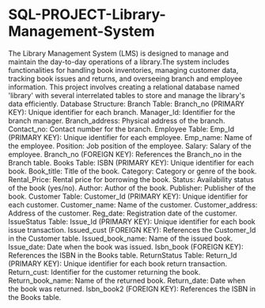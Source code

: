 # SQL-PROJECT-Library-Management-System
The Library Management System (LMS) is designed to manage and maintain the day-to-day operations of a library.The system includes functionalities for handling book inventories, managing customer data, tracking book issues and returns, and overseeing branch and employee information. This project involves creating a relational database named 'library' with several interrelated tables to store and manage the library's data efficiently.
Database Structure:
Branch Table:
Branch_no (PRIMARY KEY): Unique identifier for each branch.
Manager_Id: Identifier for the branch manager.
Branch_address: Physical address of the branch.
Contact_no: Contact number for the branch.
Employee Table:
Emp_Id (PRIMARY KEY): Unique identifier for each employee.
Emp_name: Name of the employee.
Position: Job position of the employee.
Salary: Salary of the employee.
Branch_no (FOREIGN KEY): References the Branch_no in the Branch table.
Books Table:
ISBN (PRIMARY KEY): Unique identifier for each book.
Book_title: Title of the book.
Category: Category or genre of the book.
Rental_Price: Rental price for borrowing the book.
Status: Availability status of the book (yes/no).
Author: Author of the book.
Publisher: Publisher of the book.
Customer Table:
Customer_Id (PRIMARY KEY): Unique identifier for each customer.
Customer_name: Name of the customer.
Customer_address: Address of the customer.
Reg_date: Registration date of the customer.
IssueStatus Table:
Issue_Id (PRIMARY KEY): Unique identifier for each book issue transaction.
Issued_cust (FOREIGN KEY): References the Customer_Id in the Customer table.
Issued_book_name: Name of the issued book.
Issue_date: Date when the book was issued.
Isbn_book (FOREIGN KEY): References the ISBN in the Books table.
ReturnStatus Table:
Return_Id (PRIMARY KEY): Unique identifier for each book return transaction.
Return_cust: Identifier for the customer returning the book.
Return_book_name: Name of the returned book.
Return_date: Date when the book was returned.
Isbn_book2 (FOREIGN KEY): References the ISBN in the Books table.
